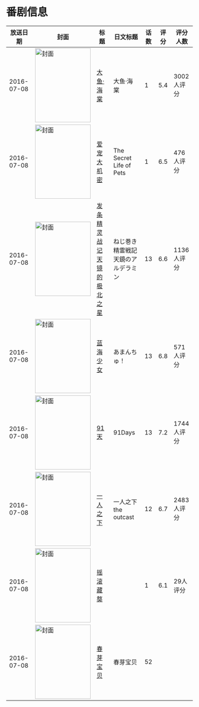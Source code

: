 # 番剧信息

|放送日期|封面|标题|日文标题|话数|评分|评分人数|
|---|---|---|---|---|---|---|
|2016-07-08|<img src="//lain.bgm.tv/pic/cover/c/e7/98/14830_cfuDC.jpg" alt="封面" style="width:150px;height:200px;object-fit:cover;">|[大鱼·海棠](https://bangumi.tv/subject/14830)|大鱼·海棠|1|5.4|3002人评分|
|2016-07-08|<img src="//lain.bgm.tv/pic/cover/c/ef/75/137892_NcsZB.jpg" alt="封面" style="width:150px;height:200px;object-fit:cover;">|[爱宠大机密](https://bangumi.tv/subject/137892)|The Secret Life of Pets|1|6.5|476人评分|
|2016-07-08|<img src="//lain.bgm.tv/pic/cover/c/48/ce/148097_utbT1.jpg" alt="封面" style="width:150px;height:200px;object-fit:cover;">|[发条精灵战记 天镜的极北之星](https://bangumi.tv/subject/148097)|ねじ巻き精霊戦記 天鏡のアルデラミン|13|6.6|1136人评分|
|2016-07-08|<img src="//lain.bgm.tv/pic/cover/c/c9/42/148142_ly1YH.jpg" alt="封面" style="width:150px;height:200px;object-fit:cover;">|[蓝海少女](https://bangumi.tv/subject/148142)|あまんちゅ！|13|6.8|571人评分|
|2016-07-08|<img src="//lain.bgm.tv/pic/cover/c/d1/5c/175198_88XXA.jpg" alt="封面" style="width:150px;height:200px;object-fit:cover;">|[91天](https://bangumi.tv/subject/175198)|91Days|13|7.2|1744人评分|
|2016-07-08|<img src="//lain.bgm.tv/pic/cover/c/e4/6d/175457_rNBX8.jpg" alt="封面" style="width:150px;height:200px;object-fit:cover;">|[一人之下](https://bangumi.tv/subject/175457)|一人之下 the outcast|12|6.7|2483人评分|
|2016-07-08|<img src="//lain.bgm.tv/pic/cover/c/ba/17/180137_voPwC.jpg" alt="封面" style="width:150px;height:200px;object-fit:cover;">|[摇滚藏獒](https://bangumi.tv/subject/180137)||1|6.1|29人评分|
|2016-07-08|<img src="//lain.bgm.tv/pic/cover/c/a1/f5/246989_2hBh0.jpg" alt="封面" style="width:150px;height:200px;object-fit:cover;">|[春芽宝贝](https://bangumi.tv/subject/246989)|春芽宝贝|52|||
